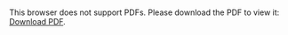 <object data="https://github.com/cnrmrphy/resume/blob/master/Resume.pdf?raw=true" type="application/pdf" width="700px" height="700px">
    <embed src="https://github.com/cnrmrphy/resume/blob/master/Resume.pdf?raw=true">
        <p>This browser does not support PDFs. Please download the PDF to view it: <a href="http://yoursite.com/the.pdf">Download PDF</a>.</p>
    </embed>
</object>
